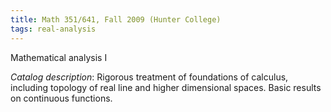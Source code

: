 ```yaml
---
title: Math 351/641, Fall 2009 (Hunter College)
tags: real-analysis
---
```


Mathematical analysis I<!--more-->

*Catalog description*: Rigorous treatment of foundations of calculus, including topology of real line and higher dimensional spaces. Basic results on continuous functions.
